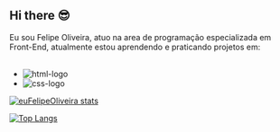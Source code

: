 ## Hi there :sunglasses:

Eu sou Felipe Oliveira, atuo na area de programação especializada em Front-End, atualmente estou aprendendo e praticando projetos em:
<br>
<br>
-  <img src="https://img.shields.io/badge/HTML-239120?style=for-the-badge&logo=html5&logoColor=white" alt="html-logo"/>
-  <img src="https://img.shields.io/badge/CSS3-1572B6?style=for-the-badge&logo=css3&logoColor=white" alt="css-logo"/>


[![euFelipeOliveira stats](https://github-readme-stats.vercel.app/api?username=euFelipeOliveira)](https://github.com/anuraghazra/github-readme-stats)

[![Top Langs](https://github-readme-stats.vercel.app/api/top-langs/?username=euFelipeOliveira)](https://github.com/anuraghazra/github-readme-stats)
